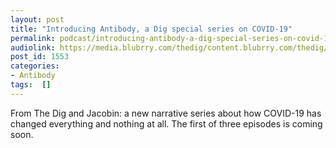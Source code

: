 ```yaml
---
layout: post
title: "Introducing Antibody, a Dig special series on COVID-19"
permalink: podcast/introducing-antibody-a-dig-special-series-on-covid-19
audiolink: https://media.blubrry.com/thedig/content.blubrry.com/thedig/Antibody_trailer.mp3
post_id: 1553
categories: 
- Antibody
tags:  []
---
```


From The Dig and Jacobin: a new narrative series about how COVID-19 has changed everything and nothing at all. The first of three episodes is coming soon.